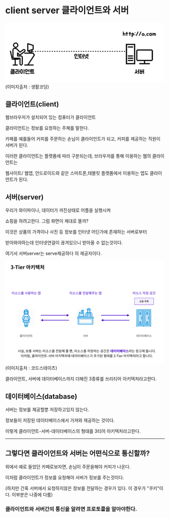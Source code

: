 # client server 클라이언트와 서버
![Alt text](../IMG/client.jpg)
(이미지출처 : 생활코딩)


## 클라이언트(client) 

웹브라우저가 설치되어 있는 컴퓨터가 클라이언트

클라이언트는 정보를 요청하는 주체를 말한다. 

카페를 예를들어 커피를 주문하는 손님이 클라이언트가 되고, 커피를 제공하는 직원이 서버가 된다.

이러한 클라이언트는 플랫폼에 따라 구분되는데, 브라우저를 통해 이용하는 웹의 클라이언트는

웹사이트/ 웹앱, 안드로이드와 같은 스마트폰,태블릿 플랫폼에서 이용하는 앱도 클라이언트가 된다.

## 서버(server)
우리가 와이파이나, 데이터가 꺼진상태로 어플을 실행시켜

쇼핑을 하려고한다. 그럼 화면이 제대로 뜰까?

이것은 상품의 가격이나 사진 등 정보를 인터넷 어딘가에 존재하는 서버로부터

받아와야하는데 인터넷연걸이 끊겨있으니 받아올 수 없는것이다.

여기서 서버server는 serve제공하다 의 제공자이다.


![Alt text](../IMG/3tier.jpg)
(이미지출처 : 코드스테이츠)

클라이언트, 서버에 데이터베이스까지 더해진 3종류를 쓰리티어 아키텍처라고한다.
## 데이터베이스(database)
서버는 정보를 제공할뿐 저장하고있지 않는다.

정보들이 저장된 데이터베이스에서 가져와 제공하는 것이다.

이렇게 클라이언트-서버-데이터베이스의 형태를 3티어 아키텍처라고한다.

--------------------------------------

## 그렇다면 클라이언트와 서버는 어떤식으로 통신할까? 

위에서 예로 들었던 카페로보자면, 손님이 주문을해야 커피가 나온다.

이처럼 클라이언트가 정보를 요청해야 서버가 정보를 주는것이다.

(하지만 간혹 서버에서 요청하지않은 정보를 전달하는 경우가 있다. 이 경우가 "쿠키"이다. 이부분은 나중에 다룸)

### **클라이언트와 서버간의 통신을 알려면 프로토콜을 알아야한다.**

